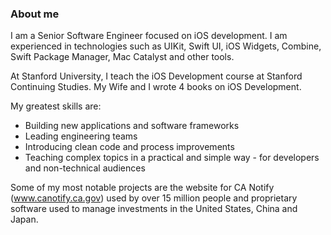 ### About me

I am a Senior Software Engineer focused on iOS development. I am experienced in technologies such as UIKit, Swift UI, iOS Widgets, Combine, Swift Package Manager, Mac Catalyst and other tools.

At Stanford University, I teach the iOS Development course at Stanford Continuing Studies. My Wife and I wrote 4 books on iOS Development.

My greatest skills are:
- Building new applications and software frameworks
- Leading engineering teams
- Introducing clean code and process improvements
- Teaching complex topics in a practical and simple way - for developers and non-technical audiences

Some of my most notable projects are the website for CA Notify (www.canotify.ca.gov) used by over 15 million people and proprietary software used to manage investments in the United States, China and Japan.
